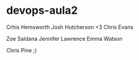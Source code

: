 # devops-aula2


Crhis Hemsworth
Josh Hutcherson <3
Chris Evans 

Zoe Saldana
Jennifer Lawrence
Emma Watson

Chris Pine ;)
